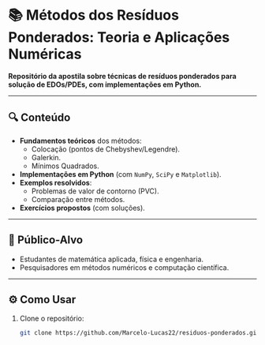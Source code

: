 # 📚 Métodos dos Resíduos Ponderados: Teoria e Aplicações Numéricas  

**Repositório da apostila sobre técnicas de resíduos ponderados para solução de EDOs/PDEs, com implementações em Python.**  

---

## 🔍 Conteúdo  
- **Fundamentos teóricos** dos métodos:  
  - Colocação (pontos de Chebyshev/Legendre).  
  - Galerkin.  
  - Mínimos Quadrados.  
- **Implementações em Python** (com `NumPy`, `SciPy` e `Matplotlib`).  
- **Exemplos resolvidos**:  
  - Problemas de valor de contorno (PVC).  
  - Comparação entre métodos.  
- **Exercícios propostos** (com soluções).  

---

## 🎯 Público-Alvo  
- Estudantes de matemática aplicada, física e engenharia.  
- Pesquisadores em métodos numéricos e computação científica.  

---

## ⚙️ Como Usar  
1. Clone o repositório:  
   ```bash
   git clone https://github.com/Marcelo-Lucas22/residuos-ponderados.git
